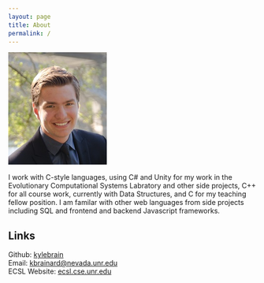```yaml
---
layout: page
title: About
permalink: /
---
```


<div class="captioned-img alignright">

<img src="images/profile.jpg">

</div>

I work with C-style languages, using C# and Unity for my work in the Evolutionary Computational Systems Labratory and other side projects, C++ for all course work, currently with Data Structures, and C for my teaching fellow position. I am familar with other web languages from side projects including SQL and frontend and backend Javascript frameworks.

## Links

Github: [kylebrain] <br />
Email: [kbrainard@nevada.unr.edu] <br />
ECSL Website: [ecsl.cse.unr.edu]


[kylebrain]: https://github.com/kylebrain
[kbrainard@nevada.unr.edu]: mailto:kbrainard@nevada.unr.edu
[ecsl.cse.unr.edu]: https://ecsl.cse.unr.edu/
